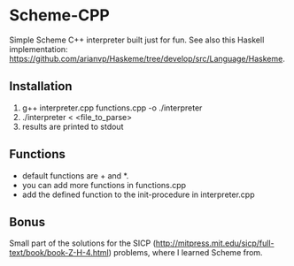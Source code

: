 Scheme-CPP
========

Simple Scheme C++ interpreter built just for fun. See also this Haskell implementation: https://github.com/arianvp/Haskeme/tree/develop/src/Language/Haskeme.

Installation
------------
1. g++ interpreter.cpp functions.cpp -o ./interpreter
2. ./interpreter < <file_to_parse>
3. results are printed to stdout

Functions
---------
- default functions are + and *. 
- you can add more functions in functions.cpp
- add the defined function to the init-procedure in interpreter.cpp

Bonus
---------
Small part of the solutions for the SICP (http://mitpress.mit.edu/sicp/full-text/book/book-Z-H-4.html) problems, where I learned Scheme from.